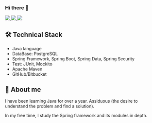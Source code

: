 ### Hi there 👋

<a href="https://t.me/shtanko_a_o">
<img src="https://img.shields.io/badge/Telegram-2CA5E0?style=for-the-badge&logo=telegram&logoColor=white"/>
</a>
 <a href="https://www.linkedin.com/in/shtanko-a-o">
  <img src="https://img.shields.io/badge/linkedin-%230077B5.svg?&amp;style=for-the-badge&amp;logo=linkedin&amp"/>
  </a>
<a href="https://javarush.ru/users/2583212">
  <img src="https://img.shields.io/badge/-JavaRush-orange?style=for-the-badge&logo=java"/>
  </a>
 
  
## 🛠 Technical Stack
*   Java language
*   DataBase: PostgreSQL
*   Spring Framework, Spring Boot, Spring Data, Spring Security
*   Test: JUnit, Mockito
*   Apache Maven
*   GitHub/Bitbucket

## 🚀 About me
<p>I have been learning Java for over a year. Assiduous (the desire to understand the problem and find a solution). </p>
<p>In my free time, I study the Spring framework and its modules in depth.</p>
<!--
**tosha63/tosha63** is a ✨ _special_ ✨ repository because its `README.md` (this file) appears on your GitHub profile.

Here are some ideas to get you started:

- 🔭 I’m currently working on ...
- 🌱 I’m currently learning ...
- 👯 I’m looking to collaborate on ...
- 🤔 I’m looking for help with ...
- 💬 Ask me about ...
- 📫 How to reach me: ...
- 😄 Pronouns: ...
- ⚡ Fun fact: ...
-->
